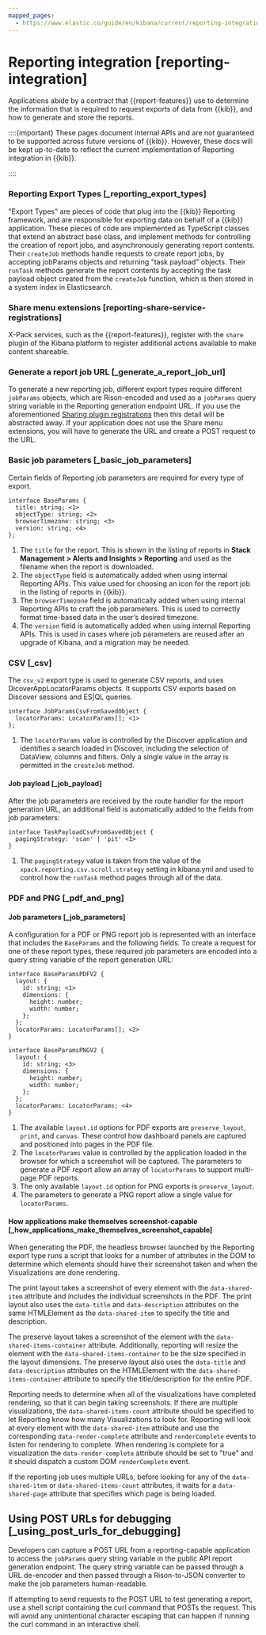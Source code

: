 ```yaml
---
mapped_pages:
  - https://www.elastic.co/guide/en/kibana/current/reporting-integration.html
---
```


# Reporting integration [reporting-integration]

Applications abide by a contract that {{report-features}} use to determine the information that is required to request exports of data from {{kib}}, and how to generate and store the reports.

::::{important}
These pages document internal APIs and are not guaranteed to be supported across future versions of {{kib}}. However, these docs will be kept up-to-date to reflect the current implementation of Reporting integration in {{kib}}.

::::

### Reporting Export Types [_reporting_export_types]

"Export Types" are pieces of code that plug into the {{kib}} Reporting framework, and are responsible for exporting data on behalf of a {{kib}} application. These pieces of code are implemented as TypeScript classes that extend an abstract base class, and implement methods for controlling the creation of report jobs, and asynchronously generating report contents. Their `createJob` methods handle requests to create report jobs, by accepting jobParams objects and returning "task payload" objects. Their `runTask` methods generate the report contents by accepting the task payload object created from the `createJob` function, which is then stored in a system index in Elasticsearch.

### Share menu extensions [reporting-share-service-registrations]

X-Pack services, such as the {{report-features}}, register with the `share` plugin of the Kibana platform to register additional actions available to make content shareable.

### Generate a report job URL [_generate_a_report_job_url]

To generate a new reporting job, different export types require different `jobParams` objects, which are Rison-encoded and used as a `jobParams` query string variable in the Reporting generation endpoint URL. If you use the aforementioned [Sharing plugin registrations](#reporting-share-service-registrations) then this detail will be abstracted away. If your application does not use the Share menu extensions, you will have to generate the URL and create a POST request to the URL.

### Basic job parameters [_basic_job_parameters]

Certain fields of Reporting job parameters are required for every type of export.

```
interface BaseParams {
  title: string; <1>
  objectType: string; <2>
  browserTimezone: string; <3>
  version: string; <4>
};
```

1. The `title` for the report. This is shown in the listing of reports in **Stack Management > Alerts and Insights > Reporting** and used as the filename when the report is downloaded.
2. The `objectType` field is automatically added when using internal Reporting APIs. This value used for choosing an icon for the report job in the listing of reports in {{kib}}.
3. The `browserTimezone` field is automatically added when using internal Reporting APIs to craft the job parameters. This is used to correctly format time-based data in the user’s desired timezone.
4. The `version` field is automatically added when using internal Reporting APIs. This is used in cases where job parameters are reused after an upgrade of Kibana, and a migration may be needed.

### CSV [_csv]


The `csv_v2` export type is used to generate CSV reports, and uses DicoverAppLocatorParams objects. It supports CSV exports based on Discover sessions and ES|QL queries.

```
interface JobParamsCsvFromSavedObject {
  locatorParams: LocatorParams[]; <1>
};
```

1. The `locatorParams` value is controlled by the Discover application and identifies a search loaded in Discover, including the selection of DataView, columns and filters. Only a single value in the array is permitted in the `createJob` method.

#### Job payload [_job_payload]

After the job parameters are received by the route handler for the report generation URL, an additional field is automatically added to the fields from job parameters:

```
interface TaskPayloadCsvFromSavedObject {
  pagingStrategy: 'scan' | 'pit' <1>
}
```

1. The `pagingStrategy` value is taken from the value of the `xpack.reporting.csv.scroll.strategy` setting in kibana.yml and used to control how the `runTask` method pages through all of the data.

### PDF and PNG [_pdf_and_png]

#### Job parameters [_job_parameters]

A configuration for a PDF or PNG report job is represented with an interface that includes the `BaseParams` and the following fields. To create a request for one of these report types, these required job parameters are encoded into a query string variable of the report generation URL:

```
interface BaseParamsPDFV2 {
  layout: {
    id: string; <1>
    dimensions: {
      height: number;
      width: number;
    };
  };
  locatorParams: LocatorParams[]; <2>
}

interface BaseParamsPNGV2 {
  layout: {
    id: string; <3>
    dimensions: {
      height: number;
      width: number;
    };
  };
  locatorParams: LocatorParams; <4>
}
```

1. The available `layout.id` options for PDF exports are `preserve_layout`, `print`, and `canvas`. These control how dashboard panels are captured and positioned into pages in the PDF file.
2. The `locatorParams` value is controlled by the application loaded in the browser for which a screenshot will be captured. The parameters to generate a PDF report allow an array of `locatorParams` to support multi-page PDF reports.
3. The only available `layout.id` option for PNG exports is `preserve_layout`.
4. The parameters to generate a PNG report allow a single value for `locatorParams`.

#### How applications make themselves screenshot-capable [_how_applications_make_themselves_screenshot_capable]

When generating the PDF, the headless browser launched by the Reporting export type runs a script that looks for a number of attributes in the DOM to determine which elements should have their screenshot taken and when the Visualizations are done rendering.

The print layout takes a screenshot of every element with the `data-shared-item` attribute and includes the individual screenshots in the PDF. The print layout also uses the `data-title` and `data-description` attributes on the same HTMLElement as the `data-shared-item` to specify the title and description.

The preserve layout takes a screenshot of the element with the `data-shared-items-container` attribute. Additionally, reporting will resize the element with the `data-shared-items-container` to be the size specified in the layout dimensions. The preserve layout also uses the `data-title` and `data-description` attributes on the HTMLElement with the `data-shared-items-container` attribute to specify the title/description for the entire PDF.

Reporting needs to determine when all of the visualizations have completed rendering, so that it can begin taking screenshots. If there are multiple visualizations, the `data-shared-items-count` attribute should be specified to let Reporting know how many Visualizations to look for. Reporting will look at every element with the `data-shared-item` attribute and use the corresponding `data-render-complete` attribute and `renderComplete` events to listen for rendering to complete. When rendering is complete for a visualization the `data-render-complete` attribute should be set to "true" and it should dispatch a custom DOM `renderComplete` event.

If the reporting job uses multiple URLs, before looking for any of the `data-shared-item` or `data-shared-items-count` attributes, it waits for a `data-shared-page` attribute that specifies which page is being loaded.

## Using POST URLs for debugging [_using_post_urls_for_debugging]

Developers can capture a POST URL from a reporting-capable application to access the `jobParams` query string variable in the public API report generation endpoint. The query string variable can be passed through a URL de-encoder and then passed through a Rison-to-JSON converter to make the job parameters human-readable.

If attempting to send requests to the POST URL to test generating a report, use a shell script containing the curl command that POSTs the request. This will avoid any unintentional character escaping that can happen if running the curl command in an interactive shell.
